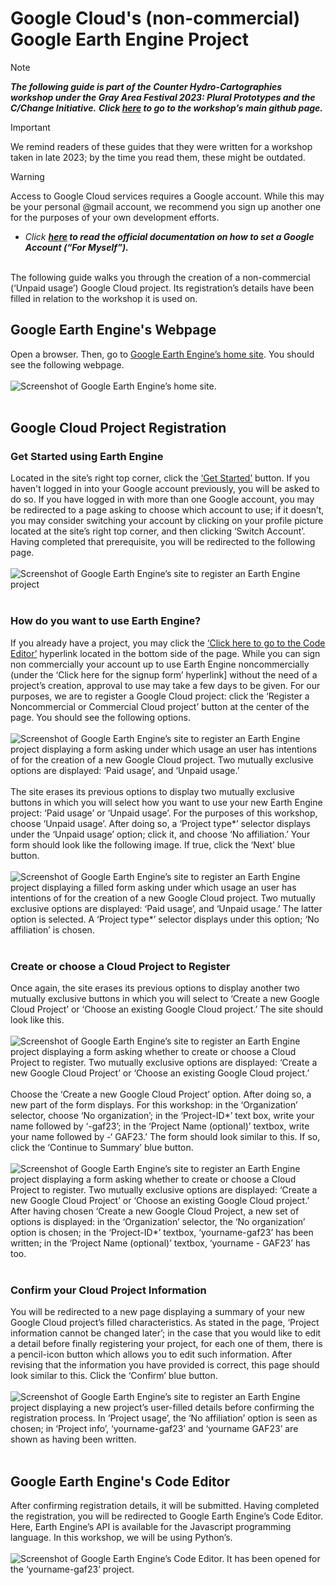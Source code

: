 # Google Cloud's (non-commercial) Google Earth Engine Project
> [!NOTE]
> _**The following guide is part of the Counter Hydro-Cartographies workshop under the Gray Area Festival 2023: Plural Prototypes and the C/Change Initiative.**_ _**Click [here](../.../../../) to go to the workshop’s main github page.**_

> [!IMPORTANT]
> We remind readers of these guides that they were written for a workshop taken in late 2023; by the time you read them, these might be outdated.

> [!WARNING]
> Access to Google Cloud services requires a Google account. While this may be your personal @gmail account, we recommend you sign up another one for the purposes of your own development efforts.
> * _Click **[here](https://support.google.com/accounts/answer/27441?hl=en) to read the official documentation on how to set a Google Account (“For Myself”).**_

<br>
The following guide walks you through the creation of a non-commercial (‘Unpaid usage’) Google Cloud project. Its registration’s details have been filled in relation to the workshop it is used on.

## Google Earth Engine's Webpage
Open a browser. Then, go to [Google Earth Engine’s home site](https://earthengine.google.com/). You should see the following webpage.
<br>
<br>
![Screenshot of Google Earth Engine’s home site.](./0.%20Assets/GoogleEarthEngine_webpage.png)
<br>
<br>
## Google Cloud Project Registration
### Get Started using Earth Engine
Located in the site’s right top corner, click the [‘Get Started’](https://code.earthengine.google.com/register) button. If you haven't logged in into your Google account previously, you will be asked to do so. If you have logged in with more than one Google account, you may be redirected to a page asking to choose which account to use; if it doesn’t, you may consider switching your account by clicking on your profile picture located at the site’s right top corner, and then clicking ‘Switch Account’. Having completed that prerequisite, you will be redirected to the following page.
<br>
<br>
![Screenshot of Google Earth Engine’s site to register an Earth Engine project](./0.%20Assets/RegisterEarthEngineProject_webpage.png)
<br>
<br>
### How do you want to use Earth Engine?
If you already have a project, you may click the [‘Click here to go to the Code Editor’](https://code.earthengine.google.com/) hyperlink located in the bottom side of the page. While you can sign non commercially your account up to use Earth Engine noncommercially (under the ‘Click here for the signup form’ hyperlink] without the need of a project’s creation, approval to use may take a few days to be given. For our purposes, we are to register a Google Cloud project: click the ‘Register a Noncommercial or Commercial Cloud project’ button at the center of the page. You should see the following options.
<br>
<br>
![Screenshot of Google Earth Engine’s site to register an Earth Engine project displaying a form asking under which usage an user has intentions of for the creation of a new Google Cloud project. Two mutually exclusive options are displayed: ‘Paid usage’, and ‘Unpaid usage.’](./0.%20Assets/HowDoYouWantToUseEarthEngine_webpage.png)
<br>
<br>
The site erases its previous options to display two mutually exclusive buttons in which you will select how you want to use your new Earth Engine project: ‘Paid usage’ or ‘Unpaid usage’. For the purposes of this workshop, choose ‘Unpaid usage’. After doing so, a ‘Project type*’ selector displays under the ‘Unpaid usage’ option; click it, and choose ‘No affiliation.’ Your form should look like the following image. If true, click the ‘Next’ blue button.
<br>
<br>
![Screenshot of Google Earth Engine’s site to register an Earth Engine project displaying a filled form asking under which usage an user has intentions of for the creation of a new Google Cloud project. Two mutually exclusive options are displayed: ‘Paid usage’, and ‘Unpaid usage.’ The latter option is selected. A ‘Project type*’ selector displays under this option; ‘No affiliation’ is chosen.](./0.%20Assets/HowDoYouWantToUseEarthEngine_webpage_filled.png)
<br>
<br>
### Create or choose a Cloud Project to Register
Once again, the site erases its previous options to display another two mutually exclusive buttons in which you will select to ‘Create a new Google Cloud Project’ or ‘Choose an existing Google Cloud project.’ The site should look like this.
<br>
<br>
![Screenshot of Google Earth Engine’s site to register an Earth Engine project displaying a form asking whether to create or choose a Cloud Project to register. Two mutually exclusive options are displayed: ‘Create a new Google Cloud Project’ or ‘Choose an existing Google Cloud project.’](./0.%20Assets/CreateOrChooseACloudProjectToRegister_webpage.png)
<br>
<br>
Choose the ‘Create a new Google Cloud Project’ option. After doing so, a new part of the form displays. For this workshop: in the ‘Organization’ selector, choose ‘No organization’; in the ‘Project-ID*’ text box, write your name followed by ‘-gaf23’; in the ‘Project Name (optional)’ textbox, write your name followed by -‘ GAF23.’  The form should look similar to this. If so, click the ‘Continue to Summary’ blue button.
<br>
<br>
![Screenshot of Google Earth Engine’s site to register an Earth Engine project displaying a form asking whether to create or choose a Cloud Project to register. Two mutually exclusive options are displayed: ‘Create a new Google Cloud Project’ or ‘Choose an existing Google Cloud project.’ After having chosen ‘Create a new Google Cloud Project, a new set of options is displayed: in the ‘Organization’ selector, the ‘No organization’ option is chosen; in the ‘Project-ID*’ textbox, ‘yourname-gaf23’ has been written; in the ‘Project Name (optional)’ textbox, ‘yourname - GAF23’ has too.](./0.%20Assets/CreateOrChooseACloudProjectToRegister_webpage_filled.png)
<br>
<br>
### Confirm your Cloud Project Information
You will be redirected to a new page displaying a summary of your new Google Cloud project’s filled characteristics. As stated in the page, ‘Project information cannot be changed later’; in the case that you would like to edit a detail before finally registering your project, for each one of them, there is a pencil-icon button which allows you to edit such information. After revising that the information you have provided is correct, this page should look similar to this. Click the ‘Confirm’ blue button.
<br>
<br>
![Screenshot of Google Earth Engine’s site to register an Earth Engine project displaying a new project’s user-filled details before confirming the registration process. In ‘Project usage’, the ‘No affiliation’ option is seen as chosen; in ‘Project info’, ‘yourname-gaf23’ and ‘yourname GAF23’ are shown as having been written.](./0.%20Assets/ConfirmYourCloudProjectInformation_webpage.png)
<br>
<br>
## Google Earth Engine's Code Editor
After confirming registration details, it will be submitted. Having completed the registration, you will be redirected to Google Earth Engine’s Code Editor. Here, Earth Engine’s API is available for the Javascript programming language. In this workshop, we will be using Python’s.
<br>
<br>
![Screenshot of Google Earth Engine’s Code Editor. It has been opened for the ‘yourname-gaf23’ project.](./0.%20Assets/GoogleEarthEngineCodeEditor_webpage.png)
<br>
<br>
